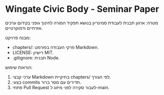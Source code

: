 # Wingate Civic Body - Seminar Paper

מטרה: ארגון תבנית לעבודת סמינריון בנושא תפקיד המורה לחינוך גופני בקידום ערכים אזרחיים ודמוקרטיים.

מבנה פרויקט:
- chapters/: פרקי העבודה בפורמט Markdown.
- LICENSE: רישיון MIT.
- .gitignore: תבנית Node.

הוראות שימוש:
1. ערכי קבצי Markdown בתיקיית chapters/ לפי הצורך.
2. בצעי commits תדירים עם מסר ברור.
3. פתחי Pull Request לעבור סקירה לפני מיזוג ל-main.
